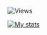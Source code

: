 ![Views](https://komarev.com/ghpvc/?username=NMW03&style=flat-square&color=ff69b4)

[![My stats](https://github-readme-stats.vercel.app/api?username=NMW03&count_private=true&show_icons=true&theme=blue&hide_border=true)](https://github.com/anuraghazra/github-readme-stats)

